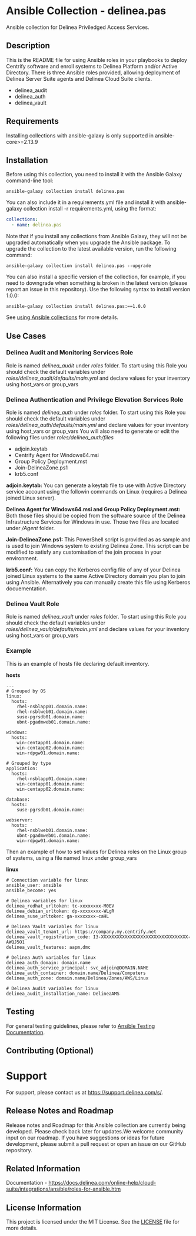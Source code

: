 # Ansible Collection - delinea.pas

Ansible collection for Delinea Priviledged Access Services.

## Description

This is the README file for using Ansible roles in your playbooks to deploy Centrify software and enroll systems to Delinea Platform and/or Active Directory.
There is three Ansible roles provided, allowing deployment of Delinea Server Suite agents and Delinea Cloud Suite clients.
- delinea_audit
- delinea_auth
- delinea_vault


## Requirements

Installing collections with ansible-galaxy is only supported in ansible-core>=2.13.9


## Installation

Before using this collection, you need to install it with the Ansible Galaxy command-line tool:

```
ansible-galaxy collection install delinea.pas
```

You can also include it in a requirements.yml file and install it with ansible-galaxy collection install -r requirements.yml, using the format:


```yaml
collections:
  - name: delinea.pas
```

Note that if you install any collections from Ansible Galaxy, they will not be upgraded automatically when you upgrade the Ansible package.
To upgrade the collection to the latest available version, run the following command:

```
ansible-galaxy collection install delinea.pas --upgrade
```

You can also install a specific version of the collection, for example, if you need to downgrade when something is broken in the latest version (please report an issue in this repository). Use the following syntax to install version 1.0.0:

```
ansible-galaxy collection install delinea.pas:==1.0.0
```

See [using Ansible collections](https://docs.ansible.com/ansible/devel/user_guide/collections_using.html) for more details.


## Use Cases

### Delinea Audit and Monitoring Services Role
Role is named *delinea_audit* under *roles* folder.
To start using this Role you should check the default variables under *roles/delinea_audit/defaults/main.yml* and declare values for your inventory using host_vars or group_vars

### Delinea Authentication and Privilege Elevation Services Role
Role is named *delinea_auth* under *roles* folder.
To start using this Role you should check the default variables under *roles/delinea_auth/defaults/main.yml* and declare values for your inventory using host_vars or group_vars
You will also need to generate or edit the following files under *roles/delinea_auth/files*
- adjoin.keytab
- Centrify Agent for Windows64.msi
- Group Policy Deployment.mst
- Join-DelineaZone.ps1
- krb5.conf

**adjoin.keytab:**
You can generate a keytab file to use with Active Directory service account using the followin commands on Linux (requires a Delinea joined Linux server).

**Delinea Agent for Windows64.msi and Group Policy Deployment.mst:**
Both those files should be copied from the software source of the Delinea Infrastructure Services for Windows in use. Those two files are located under */Agent* folder.

**Join-DelineaZone.ps1:**
This PowerShell script is provided as as sample and is used to join Windows system to existing Delinea Zone. This script can be modified to satisfy any customisation of the join process in your environment.

**krb5.conf:**
You can copy the Kerberos config file of any of your Delinea joined Linux systems to the same Active Directory domain you plan to join using Ansible. Alternatively you can manually create this file using Kerberos docuementation.

### Delinea Vault Role
Role is named *delinea_vault* under *roles* folder.
To start using this Role you should check the default variables under *roles/delinea_vault/defaults/main.yml* and declare values for your inventory using host_vars or group_vars

### Example
This is an example of hosts file declaring default inventory.

**hosts**
```
---
# Grouped by OS
linux:
  hosts:
    rhel-nsblapp01.domain.name:
    rhel-nsblweb01.domain.name:
    suse-pgrsdb01.domain.name:
    ubnt-pgadmweb01.domain.name:

windows:
  hosts:
    win-centapp01.domain.name:
    win-centapp02.domain.name:
    win-rdpgw01.domain.name:

# Grouped by type
application:
  hosts:
    rhel-nsblapp01.domain.name:
    win-centapp01.domain.name:
    win-centapp02.domain.name:

database:
  hosts:
    suse-pgrsdb01.domain.name:

webserver:
  hosts:
    rhel-nsblweb01.domain.name:
    ubnt-pgadmweb01.domain.name:
    win-rdpgw01.domain.name:
```

Then an example of how to set values for Delinea roles on the Linux group of systems, using a file named linux under group_vars

**linux**
```
# Connection variable for linux
ansible_user: ansible
ansible_become: yes

# Delinea variables for linux
delinea_redhat_urltoken: tc-xxxxxxxx-M0EV
delinea_debian_urltoken: dp-xxxxxxxx-WLgR
delinea_suse_urltoken: ga-xxxxxxxx-caHL

# Delinea Vault variables for linux
delinea_vault_tenant_url: https://company.my.centrify.net
delinea_vault_registration_code: I3-XXXXXXXXXXXXXXXXXXXXXXXXXXXXXXXXX-AWQJ5O1
delinea_vault_features: aapm,dmc

# Delinea Auth variables for linux
delinea_auth_domain: domain.name
delinea_auth_service_principal: svc_adjoin@DOMAIN.NAME
delinea_auth_container: domain.name/Delinea/Computers
delinea_auth_zone: domain.name/Delinea/Zones/AWS/Linux

# Delinea Audit variables for linux
delinea_audit_installation_name: DelineaAMS
```


## Testing

For general testing guidelines, please refer to [Ansible Testing Documentation](https://docs.ansible.com/ansible/latest/dev_guide/testing.html).



## Contributing (Optional)


# Support

For support, please contact us at https://support.delinea.com/s/.


## Release Notes and Roadmap

Release notes and Roadmap for this Ansible collection are currently being developed. Please check back later for updates.We welcome community input on our roadmap. If you have suggestions or ideas for future development, please submit a pull request or open an issue on our GitHub repository.


## Related Information

Documentation - https://docs.delinea.com/online-help/cloud-suite/integrations/ansible/roles-for-ansible.htm


## License Information

This project is licensed under the MIT License. See the [LICENSE](LICENSE) file for more details.